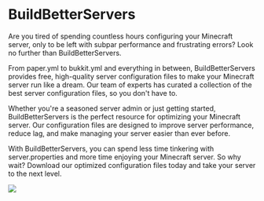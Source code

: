 # BuildBetterServers

Are you tired of spending countless hours configuring your Minecraft server, only to be left with subpar performance and frustrating errors? Look no further than BuildBetterServers.

From paper.yml to bukkit.yml and everything in between, BuildBetterServers provides free, high-quality server configuration files to make your Minecraft server run like a dream. Our team of experts has curated a collection of the best server configuration files, so you don't have to.

Whether you're a seasoned server admin or just getting started, BuildBetterServers is the perfect resource for optimizing your Minecraft server. Our configuration files are designed to improve server performance, reduce lag, and make managing your server easier than ever before.

With BuildBetterServers, you can spend less time tinkering with server.properties and more time enjoying your Minecraft server. So why wait? Download our optimized configuration files today and take your server to the next level.






<img src="https://images.pixai.art/images/orig/5c06de2c-1c79-4323-a7b2-e6145778e8e8">

